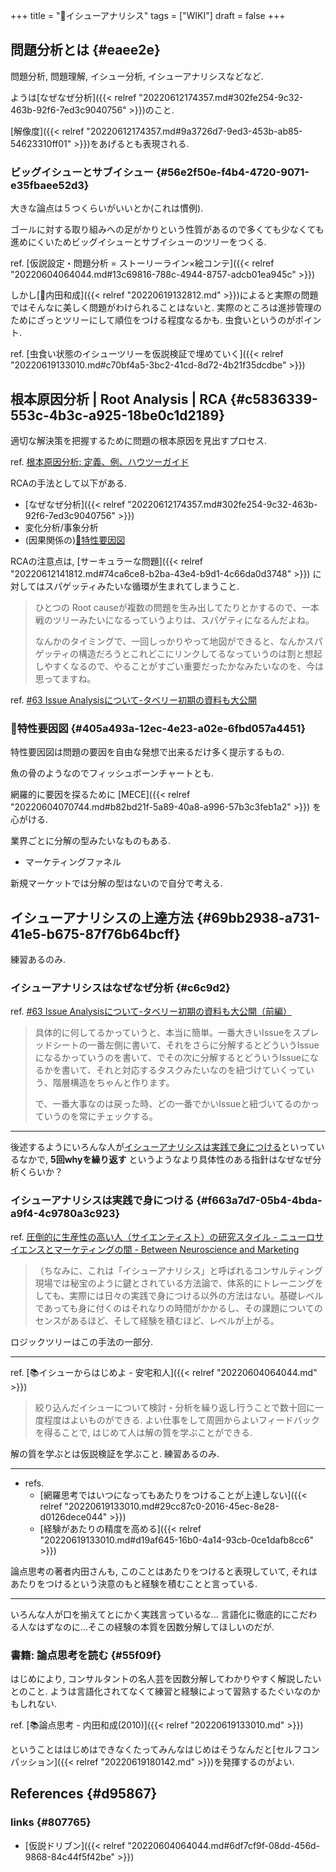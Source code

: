 +++
title = "📝イシューアナリシス"
tags = ["WIKI"]
draft = false
+++

## 問題分析とは {#eaee2e}

問題分析, 問題理解, イシュー分析, イシューアナリシスなどなど.

ようは[なぜなぜ分析]({{< relref "20220612174357.md#302fe254-9c32-463b-92f6-7ed3c9040756" >}})のこと.

[解像度]({{< relref "20220612174357.md#9a3726d7-9ed3-453b-ab85-54623310ff01" >}})をあげるとも表現される.


### ビッグイシューとサブイシュー {#56e2f50e-f4b4-4720-9071-e35fbaee52d3}

大きな論点は５つくらいがいいとか(これは慣例).

ゴールに対する取り組みへの足がかりという性質があるので多くても少なくても進めにくいためビッグイシューとサブイシューのツリーをつくる.

ref. [仮説設定・問題分析 = ストーリーライン×絵コンテ]({{< relref "20220604064044.md#13c69816-788c-4944-8757-adcb01ea945c" >}})

しかし[👨内田和成]({{< relref "20220619132812.md" >}})によると実際の問題ではそんなに美しく問題がわけられることはないと. 実際のところは進捗管理のためにざっとツリーにして順位をつける程度なるかも. 虫食いというのがポイント.

ref. [虫食い状態のイシューツリーを仮説検証で埋めていく]({{< relref "20220619133010.md#c70bf4a5-3bc2-41cd-8d72-4b21f35dcdbe" >}})


## 根本原因分析 | Root Analysis | RCA {#c5836339-553c-4b3c-a925-18be0c1d2189}

適切な解決策を把握するために問題の根本原因を見出すプロセス.

ref. [根本原因分析: 定義、例、ハウツーガイド](https://www.tableau.com/ja-jp/learn/articles/root-cause-analysis)

RCAの手法として以下がある.

-   [なぜなぜ分析]({{< relref "20220612174357.md#302fe254-9c32-463b-92f6-7ed3c9040756" >}})
-   変化分析/事象分析
-   (因果関係の)[📝特性要因図](#405a493a-12ec-4e23-a02e-6fbd057a4451)

RCAの注意点は, [サーキュラーな問題]({{< relref "20220612141812.md#74ca6ce8-b2ba-43e4-b9d1-4c66da0d3748" >}}) に対してはスパゲッティみたいな循環が生まれてしまうこと.

> ひとつの Root causeが複数の問題を生み出してたりとかするので、一本戦のツリーみたいになるっていうよりは、スパゲティになるんだよね。
>
> なんかのタイミングで、一回しっかりやって地図ができると、なんかスパゲッティの構造だろうとこれどこにリンクしてるなっていうのは割と想起しやすくなるので、やることがすごい重要だったかなみたいなのを、今は思ってますね。

ref. [#63 Issue Analysisについて-タベリー初期の資料も大公開](https://note.com/freeagenda/n/n387dfb1d301c)


### 📝特性要因図 {#405a493a-12ec-4e23-a02e-6fbd057a4451}

特性要因図は問題の要因を自由な発想で出来るだけ多く提示するもの.

魚の骨のようなのでフィッシュボーンチャートとも.

網羅的に要因を探るために [MECE]({{< relref "20220604070744.md#b82bd21f-5a89-40a8-a996-57b3c3feb1a2" >}}) を心がける.

業界ごとに分解の型みたいなものもある.

-   マーケティングファネル

新規マーケットでは分解の型はないので自分で考える.


## イシューアナリシスの上達方法 {#69bb2938-a731-41e5-b675-87f76b64bcff}

練習あるのみ.


### イシューアナリシスはなぜなぜ分析 {#c6c9d2}

ref. [#63 Issue Analysisについて-タベリー初期の資料も大公開（前編）](https://note.com/freeagenda/n/n387dfb1d301c)

> 具体的に何してるかっていうと、本当に簡単。一番大きいIssueをスプレッドシートの一番左側に書いて、それをさらに分解するとどういうIssueになるかっていうのを書いて、でその次に分解するとどういうIssueになるかを書いて、それと対応するタスクみたいなのを紐づけていくっていう、階層構造をちゃんと作ります。
>
> で、一番大事なのは戻った時、どの一番でかいIssueと紐づいてるのかっていうのを常にチェックする。

---

後述するようにいろんな人が[イシューアナリシスは実践で身につける](#f663a7d7-05b4-4bda-a9f4-4c9780a3c923)といっているなかで, **5回whyを繰り返す** というようなより具体性のある指針はなぜなぜ分析くらいか？


### イシューアナリシスは実践で身につける {#f663a7d7-05b4-4bda-a9f4-4c9780a3c923}

ref. [圧倒的に生産性の高い人（サイエンティスト）の研究スタイル - ニューロサイエンスとマーケティングの間 - Between Neuroscience and Marketing](https://kaz-ataka.hatenablog.com/entry/20081018/1224287687)

> （ちなみに、これは「イシューアナリシス」と呼ばれるコンサルティング現場では秘宝のように鍵とされている方法論で、体系的にトレーニングをしても、実際には日々の実践で身につける以外の方法はない。基礎レベルであっても身に付くのはそれなりの時間がかかるし、その課題についてのセンスがあるほど、そして経験を積むほど、レベルが上がる。

ロジックツリーはこの手法の一部分.

---

ref. [📚イシューからはじめよ - 安宅和人]({{< relref "20220604064044.md" >}})

> 絞り込んだイシューについて検討・分析を繰り返し行うことで数十回に一度程度はよいものができる. よい仕事をして周囲からよいフィードバックを得ることで, はじめて人は解の質を学ぶことができる.

解の質を学ぶとは仮説検証を学ぶこと. 練習あるのみ.

---

-   refs.
    -   [網羅思考ではいつになってもあたりをつけることが上達しない]({{< relref "20220619133010.md#29cc87c0-2016-45ec-8e28-d0126dece044" >}})
    -   [経験があたりの精度を高める]({{< relref "20220619133010.md#d19af645-16b0-4a14-93cb-0ce1dafb8cc6" >}})

論点思考の著者内田さんも, このことはあたりをつけると表現していて, それはあたりをつけるという決意のもと経験を積むことと言っている.

---

いろんな人が口を揃えてとにかく実践言っているな... 言語化に徹底的にこだわる人なはずなのに...そこの経験の本質を因数分解してほしいのだが.


### 書籍: 論点思考を読む {#55f09f}

はじめにより, コンサルタントの名人芸を因数分解してわかりやすく解説したいとのこと. ようは言語化されてなくて練習と経験によって習熟するたぐいなのかもしれない.

ref. [📚論点思考 - 内田和成(2010)]({{< relref "20220619133010.md" >}})

ということははじめはできなくたってみんなはじめはそうなんだと[セルフコンパッション]({{< relref "20220619180142.md" >}})を発揮するのがよい.


## References {#d95867}


### links {#807765}

-   [仮説ドリブン]({{< relref "20220604064044.md#6df7cf9f-08dd-456d-9868-84c44f5f42be" >}})
